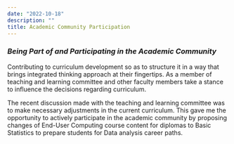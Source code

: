 ```yaml
---
date: "2022-10-18"
description: ""
title: Academic Community Participation
---
```



### _Being Part of and Participating in the Academic Community_

Contributing to curriculum development so as to structure it in a way that brings integrated thinking approach at their fingertips. As a member of teaching and learning committee and other faculty members take a stance to influence the decisions regarding curriculum. 

The recent discussion made with the teaching and learning committee was to make necessary adjustments in the current curriculum. This gave me the opportunity to actively participate in the academic community by proposing changes of End-User Computing course content for diplomas to Basic Statistics to prepare students for Data analysis career paths.


